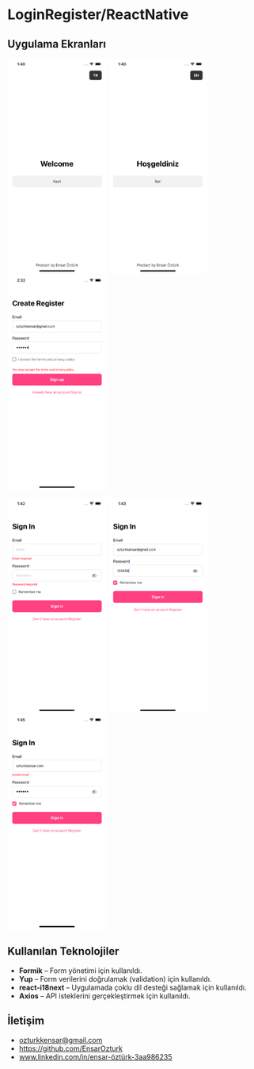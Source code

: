 
# LoginRegister/ReactNative

## Uygulama Ekranları

<p align="left">
  <img src="screenshots/Welcome_EN.png" alt="Welcome Screen (EN)" width="200"/>
  <img src="screenshots/Welcome_TR.png" alt="Welcome Screen (TR)" width="200"/>
  <img src="screenshots/Register.png" alt="Register Screen" width="200"/>
</p>
<p align="left">
  <img src="screenshots/Login1.png" alt="Login Screen 1" width="200"/>
  <img src="screenshots/Login2.png" alt="Login Screen 2" width="200"/>
  <img src="screenshots/Login3.png" alt="Login Screen 3" width="200"/>
</p>
 
## Kullanılan Teknolojiler

- **Formik** – Form yönetimi için kullanıldı.
- **Yup** – Form verilerini doğrulamak (validation) için kullanıldı.
- **react-i18next** – Uygulamada çoklu dil desteği sağlamak için kullanıldı.
- **Axios** – API isteklerini gerçekleştirmek için kullanıldı.

  
## İletişim
- ozturkkensar@gmail.com
- https://github.com/EnsarOzturk
- www.linkedin.com/in/ensar-öztürk-3aa986235


  

